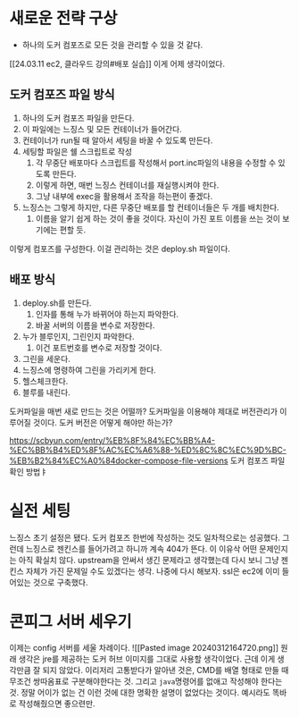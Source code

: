 # 새로운 전략 구상
- 하나의 도커 컴포즈로 모든 것을 관리할 수 있을 것 같다.

[[24.03.11 ec2, 클라우드 강의#배포 실습]]
이게 어제 생각이었다.
## 도커 컴포즈 파일 방식
1. 하나의 도커 컴포즈 파일을 만든다.
2. 이 파일에는 느징스 및 모든 컨테이너가 들어간다. 
3. 컨테이너가 run될 때 알아서 세팅을 바꿀 수 있도록 만든다.
4. 세팅할 파일은 쉘 스크립트로 작성
	1. 각 무중단 배포마다 스크립트를 작성해서 port.inc파일의 내용을 수정할 수 있도록 만든다.
	2. 이렇게 하면, 매번 느징스 컨테이너를 재실행시켜야 한다. 
	3. 그냥 내부에 exec을 활용해서 조작을 하는편이 좋겠다.
5. 느징스는 그렇게 하지만, 다른 무중단 배포를 할 컨테이너들은 두 개를 배치한다. 
	1. 이름을 알기 쉽게 하는 것이 좋을 것이다. 자신이 가진 포트 이름을 쓰는 것이 보기에는 편할 듯.
	
이렇게 컴포즈를 구성한다. 이걸 관리하는 것은 deploy.sh 파일이다.
## 배포 방식
1. deploy.sh를 만든다.
	1. 인자를 통해 누가 바뀌어야 하는지 파악한다.
	2. 바꿀 서버의 이름을 변수로 저장한다.
2. 누가 블루인지, 그린인지 파악한다.
	1. 이건 포트번호를 변수로 저장할 것이다. 
3. 그린을 세운다.
4. 느징스에 명령하여 그린을 가리키게 한다.
5. 헬스체크한다.
6. 블루를 내린다.

도커파일을 매번 새로 만드는 것은 어떨까? 도커파일을 이용해야 제대로 버전관리가 이루어질 것이다. 도커 버전은 어떻게 해야만 하는가?

https://scbyun.com/entry/%EB%8F%84%EC%BB%A4-%EC%BB%B4%ED%8F%AC%EC%A6%88-%ED%8C%8C%EC%9D%BC-%EB%B2%84%EC%A0%84docker-compose-file-versions
도커 컴포즈 파일 확인 방법ㅑ

# 실전 세팅
느징스 초기 설정은 됐다. 도커 컴포즈 한번에 작성하는 것도 일차적으로는 성공했다.
그런데 느징스로 젠킨스를 들어가려고 하니까 계속 404가 뜬다. 
이 이유삭 어떤 문제인지는 아직 확실치 않다. upstream을 안써서 생긴 문제라고 생각했는데 다시 보니 그냥 젠킨스 자체가 가진 문제일 수도 있겠다는 생각.
나중에 다시 해보자.
ssl은 ec2에 이미 들어있는 것으로 구축했다.
# 콘피그 서버 세우기
이제는 config 서버를 세울 차례이다. 
![[Pasted image 20240312164720.png]]
원래 생각은  jre를 제공하는 도커 허브 이미지를 그대로 사용할 생각이었다.
근데 이게 생각만큼 잘 되지 않았다. 
이리저리 고통받다가 알아낸 것은, CMD를 배열 형태로 만들 때 무조건 쌍따옴표로 구분해야한다는 것. 
그리고 `java`명령어를 없애고 작성해야 한다는 것. 
정말 어이가 없는 건 이런 것에 대한 명확한 설명이 없었다는 것이다. 예시라도 똑바로 작성해줬으면 좋으련만.